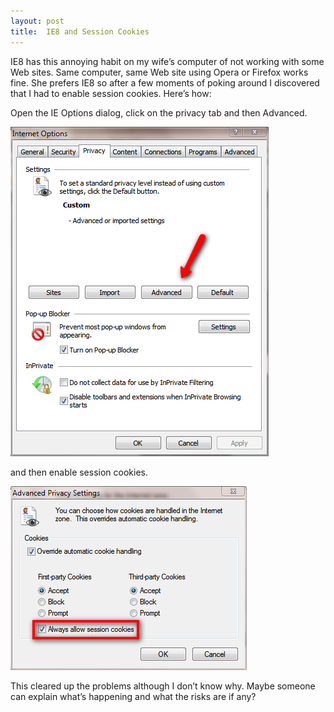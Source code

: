 ```yaml
---
layout: post
title:  IE8 and Session Cookies
---
```

IE8 has this annoying habit on my wife’s computer of not working with some Web sites. Same computer, same Web site using Opera or Firefox works fine. She prefers IE8 so after a few moments of poking around I discovered that I had to enable session cookies. Here’s how:

Open the IE Options dialog, click on the privacy tab and then Advanced.

[![privacy](/cdn/images/blog/IE8andSessionCookies_FF7D/privacy_thumb.png)](/cdn/images/blog/IE8andSessionCookies_FF7D/privacy.png)

and then enable session cookies.

[![session](/cdn/images/blog/IE8andSessionCookies_FF7D/session_thumb.png)](/cdn/images/blog/IE8andSessionCookies_FF7D/session.png)

This cleared up the problems although I don’t know why. Maybe someone can explain what’s happening and what the risks are if any?
